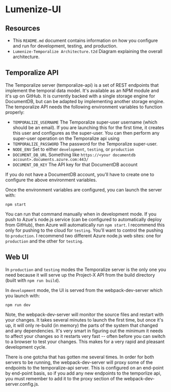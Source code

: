 # Lumenize-UI

## Resources

* This `README.md` document contains information on how you configure and run for development, testing, and production.
* `Lumenize-Temporalize Architecture.t2d` Diagram explaining the overall architecture.

## Temporalize API

The Temporalize server (temporalize-api) is a set of REST endpoints that implement the temporal data model. It's available as an NPM module and it's up on GitHub. It is currently backed with a single storage engine for DocumentDB, but can be adapted by implementing another storage engine. The temporalize API needs the following environment variables to function properly:

* `TEMPORALIZE_USERNAME` The Temporalize super-user username (which should be an email). If you are launching this for the first time, it creates this user and configures as the super-user. You can then perform any super-user operation on the Temporalize api using 
* `TEMPORALIZE_PASSWORD` The password for the Temporalize super-user.
* `NODE_ENV` Set to either `development`, `testing`, or `production`
* `DOCUMENT_DB_URL` Something like `https://<your documentdb account>.documents.azure.com:443/`
* `DOCUMENT_DB_KEY` The API key for that DocumentDB account

If you do not have a DocumentDB account, you'll have to create one to configure the above environment variables.

Once the environment variables are configured, you can launch the server with:

    npm start

You can run that command manually when in development mode. If you push to Azue's node.js service (can be configured to automatically deploy from GitHub), then Azure will automatically run `npm start`. I recommend this only for pushing to the cloud for `testing`. You'll want to control the pushing to `production`. I recommend two different Azure node.js web sites: one for `production` and the other for `testing`.

## Web UI

In `production` and `testing` modes the Temporalize server is the only one you need because it will serve up the Project-X API from the build directory (built with `npm run build`).

In `development` mode, the UI is served from the webpack-dev-server which you launch with:

    npm run dev
    
Note, the webpack-dev-server will monitor the source files and restart with your changes. It takes several minutes to launch the first time, but once it's up, it will only re-build (in memory) the parts of the system that changed and any dependencies. It's very smart in figuring out the minimum it needs to affect your changes so it restarts very fast -- often before you can switch to a browser to test your changes. This makes for a very rapid and pleasant development cycle.

There is one gotcha that has gotten me several times. In order for both servers to be running, the webpack-dev-server will proxy some of the endpoints to the temporalize-api server. This is configured on an end-point by end-point basis, so if you add any new endpoints to the temporlize api, you must remember to add it to the proxy section of the webpack-dev-server.config.js.


    

